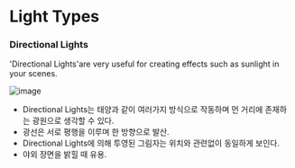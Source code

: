 Light Types
===========
### Directional Lights
'Directional Lights'are very useful for creating effects such as sunlight in your scenes.

![image](https://user-images.githubusercontent.com/44865268/52350355-bea71900-2a6b-11e9-8be5-1285f0e6dc8c.png)

- Directional Lights는 태양과 같이 여러가지 방식으로 작동하며 먼 거리에 존재하는 광원으로 생각할 수 있다.
- 광선은 서로 평행을 이루며 한 방향으로 발산.
- Directional Lights에 의해 투영된 그림자는 위치와 관련없이 동일하게 보인다.
- 야외 장면을 밝힐 때 유용.
